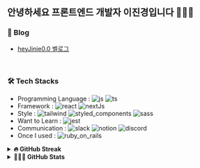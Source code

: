 ## 안녕하세요 프론트엔드 개발자 이진경입니다 🙋🏻‍♀️

### 📝 Blog
- [heyJinie0.0 벨로그](https://velog.io/@heyjinie0-0/posts)
<br />

### 🛠️ Tech Stacks
- Programming Language : ![js](https://img.shields.io/badge/JavaScript-F7DF1E?style=for-the-badge&logo=JavaScript&logoColor=white) ![ts](https://img.shields.io/badge/TypeScript-007ACC?style=for-the-badge&logo=typescript&logoColor=white
)
- Framework : ![react](https://img.shields.io/badge/React-20232A?style=for-the-badge&logo=react&logoColor=61DAFB) ![nextJs](https://img.shields.io/badge/Next.js-000?logo=nextdotjs&logoColor=fff&style=for-the-badge
)
- Style : ![tailwind](https://img.shields.io/badge/Tailwind_CSS-38B2AC?style=for-the-badge&logo=tailwind-css&logoColor=white) ![styled_components](https://img.shields.io/badge/styled--components-DB7093?style=for-the-badge&logo=styled-components&logoColor=white) ![sass](https://img.shields.io/badge/Sass-CC6699?style=for-the-badge&logo=sass&logoColor=white)
- Want to Learn : ![jest](https://img.shields.io/badge/Jest-323330?style=for-the-badge&logo=Jest&logoColor=white)
- Communication : ![slack](https://img.shields.io/badge/Slack-4A154B?style=for-the-badge&logo=slack&logoColor=white) ![notion](https://img.shields.io/badge/Notion-000000?style=for-the-badge&logo=notion&logoColor=white) ![discord](https://img.shields.io/badge/Discord-7289DA?style=for-the-badge&logo=discord&logoColor=white)
- Once I used : ![ruby_on_rails](https://img.shields.io/badge/Ruby_on_Rails-CC0000?style=for-the-badge&logo=ruby-on-rails&logoColor=white)
  
<details>
  <summary><b>🔥 GitHub Streak</b></summary>
  <a href="https://git.io/streak-stats"><img src="https://streak-stats.demolab.com?user=i-jinkyung" alt="GitHub Streak" /></a>
</details>

<details>
  <summary><b>👩🏻‍💻 GitHub Stats</b></summary>
  
  ![jinkyung's GitHub stats](https://github-readme-stats.vercel.app/api?username=i-jinkyung&show_icons=true&theme=radical)
  ![Top Langs](https://github-readme-stats.vercel.app/api/top-langs/?username=i-jinkyung&layout=compact&theme=radical)
  
</details>
